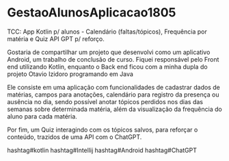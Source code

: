 # GestaoAlunosAplicacao1805
TCC: App Kotlin p/ alunos - Calendário (faltas/tópicos), Frequência por matéria e Quiz API GPT p/ reforço.

Gostaria de compartilhar um projeto que desenvolvi como um aplicativo Android, um trabalho de conclusão de curso. Fiquei responsável pelo Front end utilizando Kotlin, enquanto o Back end ficou com a minha dupla do projeto Otavio Izidoro programando em Java
 
Ele consiste em uma aplicação com funcionalidades de cadastrar dados de matérias, campos para anotações, calendário para registro da presença ou ausência no dia, sendo possível anotar tópicos perdidos nos dias das semanas sobre determinada matéria, além da visualização da frequência do aluno para cada matéria.
 
Por fim, um Quiz interagindo com os tópicos salvos, para reforçar o conteúdo, trazidos de uma API com o ChatGPT.

hashtag#kotlin hashtag#Intellij hashtag#Android hashtag#ChatGPT
